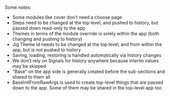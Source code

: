 Some notes:

* Some modules like cover don't need a choose page
* Steps need to be changed at the top level, and pushed to history, but passed down read-only to the app
* Themes in terms of the module override is solely within the app (both changing and pushing to history) 
* Jig Theme Id needs to be changed at the top level, and from within the app, but is not pushed to history
* Saving, loading, restoring is handled automatically via history changes
* We don't rely on Signals for history anywhere because interim values may be skipped
* "Base" on the app side is generally created before the sub-sections and shared to them all
* BaseInitFromRawArgs is used to create top-level things that are passed down to the app. Some of them may be shared in the top-level app too
